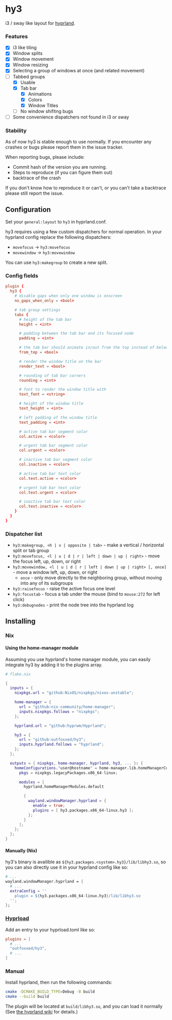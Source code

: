 # hy3
i3 / sway like layout for [hyprland](https://github.com/hyprwm/hyprland).

### Features
- [x] i3 like tiling
- [x] Window splits
- [x] Window movement
- [x] Window resizing
- [x] Selecting a group of windows at once (and related movement)
- [ ] Tabbed groups
  - [x] Usable
  - [x] Tab bar
    - [x] Animations
    - [x] Colors
    - [x] Window Titles
  - [ ] No window shifitng bugs
- [ ] Some convenience dispatchers not found in i3 or sway

### Stability
As of now hy3 is stable enough to use normally.
If you encounter any crashes or bugs please report them in the issue tracker.

When reporting bugs, please include:
- Commit hash of the version you are running.
- Steps to reproduce (if you can figure them out)
- backtrace of the crash

If you don't know how to reproduce it or can't, or you can't take a backtrace please still report the issue.

## Configuration
Set your `general:layout` to `hy3` in hyprland.conf.

hy3 requires using a few custom dispatchers for normal operation.
In your hyprland config replace the following dispatchers:
 - `movefocus` -> `hy3:movefocus`
 - `movewindow` -> `hy3:movewindow`

You can use `hy3:makegroup` to create a new split.

### Config fields
```conf
plugin {
  hy3 {
    # disable gaps when only one window is onscreen
    no_gaps_when_only = <bool>

    # tab group settings
    tabs {
      # height of the tab bar
      height = <int>

      # padding between the tab bar and its focused node
      padding = <int>

      # the tab bar should animate in/out from the top instead of below the window
      from_top = <bool>

      # render the window title on the bar
      render_text = <bool>

      # rounding of tab bar corners
      rounding = <int>

      # font to render the window title with
      text_font = <string>

      # height of the window title
      text_height = <int>

      # left padding of the window title
      text_padding = <int>

      # active tab bar segment color
      col.active = <color>

      # urgent tab bar segment color
      col.urgent = <color>

      # inactive tab bar segment color
      col.inactive = <color>

      # active tab bar text color
      col.text.active = <color>

      # urgent tab bar text color
      col.text.urgent = <color>

      # inactive tab bar text color
      col.text.inactive = <color>
    }
  }
}
```

### Dispatcher list
 - `hy3:makegroup, <h | v | opposite | tab>` - make a vertical / horizontal split or tab group
 - `hy3:movefocus, <l | u | d | r | left | down | up | right>` - move the focus left, up, down, or right
 - `hy3:movewindow, <l | u | d | r | left | down | up | right> [, once]` - move a window left, up, down, or right
   - `once` - only move directly to the neighboring group, without moving into any of its subgroups
 - `hy3:raisefocus` - raise the active focus one level
 - `hy3:focustab` - focus a tab under the mouse (bind to `mouse:272` for left click)
 - `hy3:debugnodes` - print the node tree into the hyprland log

## Installing

### Nix
#### Using the home-manager module
Assuming you use hyprland's home manager module, you can easily integrate hy3 by adding it to the plugins array.

```nix
# flake.nix

{
  inputs = {
    nixpkgs.url = "github:NixOS/nixpkgs/nixos-unstable";

    home-manager = {
      url = "github:nix-community/home-manager";
      inputs.nixpkgs.follows = "nixpkgs";
    };

    hyprland.url = "github:hyprwm/Hyprland";

    hy3 = {
      url = "github:outfoxxed/hy3";
      inputs.hyprland.follows = "hyprland";
    };
  };

  outputs = { nixpkgs, home-manager, hyprland, hy3, ... }: {
    homeConfigurations."user@hostname" = home-manager.lib.homeManagerConfiguration {
      pkgs = nixpkgs.legacyPackages.x86_64-linux;

      modules = [
        hyprland.homeManagerModules.default

        {
          wayland.windowManager.hyprland = {
            enable = true;
            plugins = [ hy3.packages.x86_64-linux.hy3 ];
          };
        }
      ];
    };
  };
}
```

#### Manually (Nix)
hy3's binary is availible as `${hy3.packages.<system>.hy3}/lib/libhy3.so`, so you can also
directly use it in your hyprland config like so:

```nix
# ...
wayland.windowManager.hyprland = {
  # ...
  extraConfig = ''
    plugin = ${hy3.packages.x86_64-linux.hy3}/lib/libhy3.so
  '';
};
```

### [Hyprload](https://github.com/Duckonaut/hyprload)
Add an entry to your hyprload.toml like so:

```toml
plugins = [
  # ...
  "outfoxxed/hy3",
  # ...
]
```

### Manual
Install hyprland, then run the following commands:

```sh
cmake -DCMAKE_BUILD_TYPE=Debug -B build
cmake --build build
```

The plugin will be located at `build/libhy3.so`, and you can load it normally
(See [the hyprland wiki](https://wiki.hyprland.org/Plugins/Using-Plugins/#installing--using-plugins) for details.)
